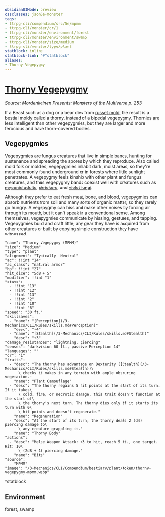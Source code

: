 ```yaml
---
obsidianUIMode: preview
cssclasses: json5e-monster
tags:
- ttrpg-cli/compendium/src/5e/mpmm
- ttrpg-cli/monster/cr/1
- ttrpg-cli/monster/environment/forest
- ttrpg-cli/monster/environment/swamp
- ttrpg-cli/monster/size/medium
- ttrpg-cli/monster/type/plant
statblock: inline
statblock-link: "#^statblock"
aliases:
- Thorny Vegepygmy
---
```

# [Thorny Vegepygmy](3-Mechanics\CLI\Compendium\bestiary\plant/thorny-vegepygmy-mpmm.md)
*Source: Mordenkainen Presents: Monsters of the Multiverse p. 253*  

If a Beast such as a dog or a bear dies from [russet mold](/3-Mechanics/CLI/Compendium/traps-hazards/russet-mold-vgm.md), the result is a bestial moldy called a thorny, instead of a bipedal vegepygmy. Thornies are less intelligent than other vegepygmies, but they are larger and more ferocious and have thorn-covered bodies.

## Vegepygmies

Vegepygmies are fungus creatures that live in simple bands, hunting for sustenance and spreading the spores by which they reproduce. Also called mold folk or moldies, vegepygmies inhabit dark, moist areas, so they're most commonly found underground or in forests where little sunlight penetrates. A vegepygmy feels kinship with other plant and fungus creatures, and thus vegepygmy bands coexist well with creatures such as [myconid adults](/3-Mechanics/CLI/Compendium/bestiary/plant/myconid-adult.md), [shriekers](/3-Mechanics/CLI/Compendium/bestiary/plant/shrieker.md), and [violet fungi](/3-Mechanics/CLI/Compendium/bestiary/plant/violet-fungus.md).

Although they prefer to eat fresh meat, bone, and blood, vegepygmies can absorb nutrients from soil and many sorts of organic matter, so they rarely go hungry. A vegepygmy can hiss and make other noises by forcing air through its mouth, but it can't speak in a conventional sense. Among themselves, vegepygmies communicate by hissing, gestures, and tapping. Vegepygmies build and craft little; any gear they have is acquired from other creatures or built by copying simple construction they have witnessed.

```statblock
"name": "Thorny Vegepygmy (MPMM)"
"size": "Medium"
"type": "plant"
"alignment": "Typically  Neutral"
"ac": !!int "14"
"ac_class": "natural armor"
"hp": !!int "27"
"hit_dice": "5d8 + 5"
"modifier": !!int "1"
"stats":
  - !!int "13"
  - !!int "12"
  - !!int "13"
  - !!int "2"
  - !!int "10"
  - !!int "6"
"speed": "30 ft."
"skillsaves":
  - "name": "[Perception](/3-Mechanics/CLI/Rules/skills.md#Perception)"
    "desc": "+4"
  - "name": "[Stealth](/3-Mechanics/CLI/Rules/skills.md#Stealth)"
    "desc": "+3"
"damage_resistances": "lightning, piercing"
"senses": "darkvision 60 ft., passive Perception 14"
"languages": ""
"cr": "1"
"traits":
  - "desc": "The thorny has advantage on Dexterity ([Stealth](/3-Mechanics/CLI/Rules/skills.md#Stealth))\
      \ checks it makes in any terrain with ample obscuring vegetation."
    "name": "Plant Camouflage"
  - "desc": "The thorny regains 5 hit points at the start of its turn. If it takes\
      \ cold, fire, or necrotic damage, this trait doesn't function at the start of\
      \ the thorny's next turn. The thorny dies only if it starts its turn with 0\
      \ hit points and doesn't regenerate."
    "name": "Regeneration"
  - "desc": "At the start of its turn, the thorny deals 2 (d4) piercing damage to\
      \ any creature grappling it."
    "name": "Thorny Body"
"actions":
  - "desc": "Melee Weapon Attack: +3 to hit, reach 5 ft., one target. Hit: 10\
      \ (2d8 + 1) piercing damage."
    "name": "Bite"
"source":
  - "MPMM"
"image": "/3-Mechanics/CLI/Compendium/bestiary/plant/token/thorny-vegepygmy-mpmm.webp"
```
^statblock

## Environment

forest, swamp